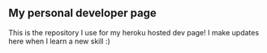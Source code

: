 

## My personal developer page
This is the repository I use for my heroku hosted dev page!
I make updates here when I learn a new skill :)

